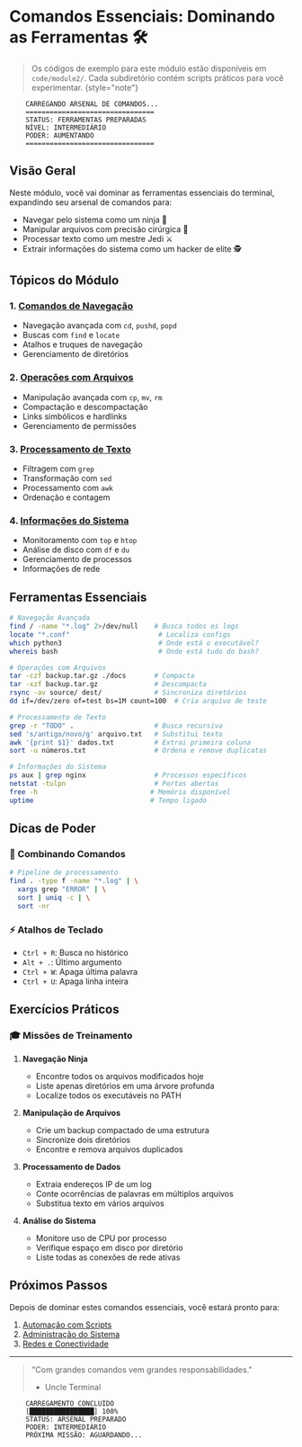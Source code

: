 # Comandos Essenciais: Dominando as Ferramentas 🛠️

> Os códigos de exemplo para este módulo estão disponíveis em `code/module2/`. Cada subdiretório contém scripts práticos para você experimentar.
> {style="note"}

```ascii
    CARREGANDO ARSENAL DE COMANDOS...
    ================================
    STATUS: FERRAMENTAS PREPARADAS
    NÍVEL: INTERMEDIÁRIO
    PODER: AUMENTANDO
    ================================
```

## Visão Geral

Neste módulo, você vai dominar as ferramentas essenciais do terminal, expandindo seu arsenal de comandos para:
- Navegar pelo sistema como um ninja 🥷
- Manipular arquivos com precisão cirúrgica 🎯
- Processar texto como um mestre Jedi ⚔️
- Extrair informações do sistema como um hacker de elite 🕵️

## Tópicos do Módulo

### 1. [Comandos de Navegação](navigation-commands.md)
- Navegação avançada com `cd`, `pushd`, `popd`
- Buscas com `find` e `locate`
- Atalhos e truques de navegação
- Gerenciamento de diretórios

### 2. [Operações com Arquivos](file-operations.md)
- Manipulação avançada com `cp`, `mv`, `rm`
- Compactação e descompactação
- Links simbólicos e hardlinks
- Gerenciamento de permissões

### 3. [Processamento de Texto](text-processing.md)
- Filtragem com `grep`
- Transformação com `sed`
- Processamento com `awk`
- Ordenação e contagem

### 4. [Informações do Sistema](system-info.md)
- Monitoramento com `top` e `htop`
- Análise de disco com `df` e `du`
- Gerenciamento de processos
- Informações de rede

## Ferramentas Essenciais

```bash
# Navegação Avançada
find / -name "*.log" 2>/dev/null    # Busca todos os logs
locate "*.conf"                      # Localiza configs
which python3                        # Onde está o executável?
whereis bash                         # Onde está tudo do bash?

# Operações com Arquivos
tar -czf backup.tar.gz ./docs       # Compacta
tar -xzf backup.tar.gz              # Descompacta
rsync -av source/ dest/             # Sincroniza diretórios
dd if=/dev/zero of=test bs=1M count=100  # Cria arquivo de teste

# Processamento de Texto
grep -r "TODO" .                    # Busca recursiva
sed 's/antigo/novo/g' arquivo.txt   # Substitui texto
awk '{print $1}' dados.txt          # Extrai primeira coluna
sort -u números.txt                 # Ordena e remove duplicatas

# Informações do Sistema
ps aux | grep nginx                 # Processos específicos
netstat -tulpn                      # Portas abertas
free -h                            # Memória disponível
uptime                             # Tempo ligado
```

## Dicas de Poder

### 🎯 Combinando Comandos
```bash
# Pipeline de processamento
find . -type f -name "*.log" | \
  xargs grep "ERROR" | \
  sort | uniq -c | \
  sort -nr
```

### ⚡ Atalhos de Teclado
- `Ctrl + R`: Busca no histórico
- `Alt + .`: Último argumento
- `Ctrl + W`: Apaga última palavra
- `Ctrl + U`: Apaga linha inteira

## Exercícios Práticos

### 🎓 Missões de Treinamento

1. **Navegação Ninja**
   - Encontre todos os arquivos modificados hoje
   - Liste apenas diretórios em uma árvore profunda
   - Localize todos os executáveis no PATH

2. **Manipulação de Arquivos**
   - Crie um backup compactado de uma estrutura
   - Sincronize dois diretórios
   - Encontre e remova arquivos duplicados

3. **Processamento de Dados**
   - Extraia endereços IP de um log
   - Conte ocorrências de palavras em múltiplos arquivos
   - Substitua texto em vários arquivos

4. **Análise do Sistema**
   - Monitore uso de CPU por processo
   - Verifique espaço em disco por diretório
   - Liste todas as conexões de rede ativas

## Próximos Passos

Depois de dominar estes comandos essenciais, você estará pronto para:
1. [Automação com Scripts](scripting.md)
2. [Administração do Sistema](system-admin.md)
3. [Redes e Conectividade](networking.md)

---

> "Com grandes comandos vem grandes responsabilidades."
> - Uncle Terminal

```ascii
    CARREGAMENTO CONCLUÍDO
    [████████████████] 100%
    STATUS: ARSENAL PREPARADO
    PODER: INTERMEDIÁRIO
    PRÓXIMA MISSÃO: AGUARDANDO...
```